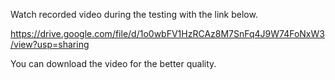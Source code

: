 Watch recorded video during the testing with the link below.

https://drive.google.com/file/d/1o0wbFV1HzRCAz8M7SnFq4J9W74FoNxW3/view?usp=sharing

You can download the video for the better quality.
